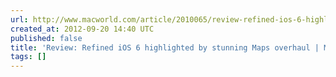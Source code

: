 ```yaml
---
url: http://www.macworld.com/article/2010065/review-refined-ios-6-highlighted-by-stunning-maps-overhaul.html
created_at: 2012-09-20 14:40 UTC
published: false
title: 'Review: Refined iOS 6 highlighted by stunning Maps overhaul | Macworld'
tags: []
---
```




